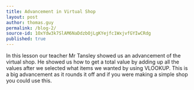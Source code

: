 ```yaml
---
title: Advancement in Virtual Shop
layout: post
author: thomas.guy
permalink: /blog-2/
source-id: 1OxYdw3k7SlAM6NaDdzbOjLgKYejfc1WxjvfGYIwCRdg
published: true
---
```

In this lesson our teacher Mr Tansley showed us an advancement of the virtual shop. He showed us how to get a total value by adding up all the values after we selected what items we wanted by using VLOOKUP. This is a big advancement as it rounds it off and if you were making a simple shop you could use this. 

